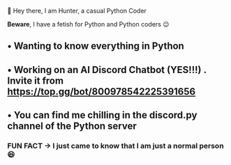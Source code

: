 👋 Hey there, I am Hunter, a casual Python Coder

**Beware**, I have a fetish for Python and Python coders 😉

## • Wanting to know everything in Python

## • Working on an AI Discord Chatbot (YES!!!) . Invite it from https://top.gg/bot/800978542225391656

## • You can find me chilling in the discord.py channel of the Python server



### **FUN FACT -> I just came to know that I am just a normal person 😆**
